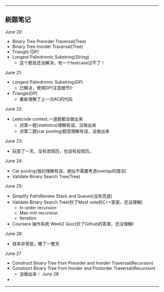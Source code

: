 -------------------------  
刷题笔记
-------------------------  

June 20:
 - Binary Tree Preorder Traversal(Tree)
 - Binary Tree Inorder Traversal(Tree)
 - Triangle (DP)
 - Longest Palindromic Substring(String)
    - 这个题目还没解决，有一个testcase过不了！

June 21:
 - Longest Palindromic Substring(DP)
    - 已解决，使用DP(注意细节)!
 - Triangle(DP)
    - 重新理解了上一次AC的代码

June 22:
 - Leetcode contest,一道题都没做出来
    - 对第一题(statistics)理解有误，没做出来
    - 对第二题(car pooling)题意理解有误，没做出来

June 23:
 - 玩耍了一天，没有改简历，也没有投简历。

June 24:
 - Car pooling(我的理解有误，貌似不需要考虑overlap的情况)
 - Validate Binary Search Tree(Tree)

June 25:
 - Simplify Path(Review Stack and Queue)(没有完成)
 - Validate Binary Search Tree(抄了Most vote的C++答案，还没理解)
    - In-order recursion
    - Max-min recursion
    - Iteration
 - Coursera 操作系统 Week2 Quiz(抄了Github的答案，还没理解)

June 26:
 - 效率非常低，睡了一整天

June 27
 - Construct Binary Tree from Preorder and Inorder Traversal(Recursion)
 - Construct Binary Tree from Inorder and Postorder Traversal(Recursion)
    - 没做出来！
June 28
 - 

------